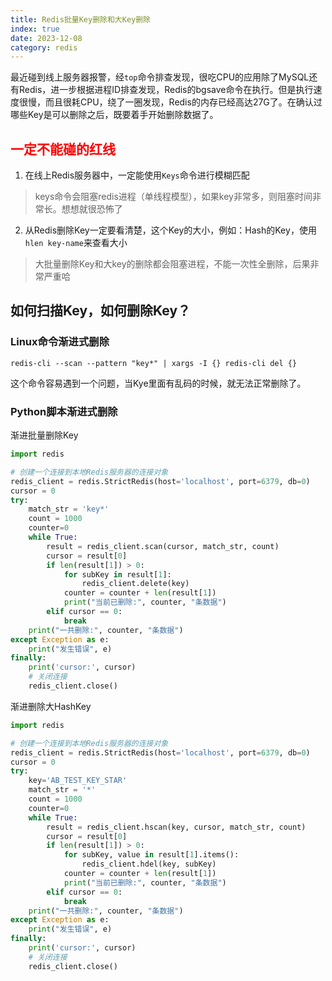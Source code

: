 ```yaml
---
title: Redis批量Key删除和大Key删除
index: true
date: 2023-12-08
category: redis
---
```


最近碰到线上服务器报警，经`top`命令排查发现，很吃CPU的应用除了MySQL还有Redis，进一步根据进程ID排查发现，Redis的bgsave命令在执行。但是执行速度很慢，而且很耗CPU，绕了一圈发现，Redis的内存已经高达27G了。在确认过哪些Key是可以删除之后，既要着手开始删除数据了。

## <span style="color: red">一定不能碰的红线</span>
1. 在线上Redis服务器中，一定能使用`Keys`命令进行模糊匹配
> keys命令会阻塞redis进程（单线程模型），如果key非常多，则阻塞时间非常长。想想就很恐怖了

2. 从Redis删除Key一定要看清楚，这个Key的大小，例如：Hash的Key，使用`hlen key-name`来查看大小
> 大批量删除Key和大key的删除都会阻塞进程，不能一次性全删除，后果非常严重哈

## 如何扫描Key，如何删除Key？
### Linux命令渐进式删除
```shell
redis-cli --scan --pattern "key*" | xargs -I {} redis-cli del {}
```
这个命令容易遇到一个问题，当Kye里面有乱码的时候，就无法正常删除了。

### Python脚本渐进式删除
渐进批量删除Key
```python
import redis

# 创建一个连接到本地Redis服务器的连接对象
redis_client = redis.StrictRedis(host='localhost', port=6379, db=0)
cursor = 0
try:
    match_str = 'key*'
    count = 1000
    counter=0
    while True:
        result = redis_client.scan(cursor, match_str, count)
        cursor = result[0]
        if len(result[1]) > 0:
            for subKey in result[1]:
                redis_client.delete(key)
            counter = counter + len(result[1])
            print("当前已删除:", counter, "条数据")
        elif cursor == 0:
            break
    print("一共删除:", counter, "条数据")
except Exception as e:
    print("发生错误", e)
finally:
    print('cursor:', cursor)
    # 关闭连接
    redis_client.close()
```


渐进删除大HashKey
```python
import redis

# 创建一个连接到本地Redis服务器的连接对象
redis_client = redis.StrictRedis(host='localhost', port=6379, db=0)
cursor = 0
try:
    key='AB_TEST_KEY_STAR'
    match_str = '*'
    count = 1000
    counter=0
    while True:
        result = redis_client.hscan(key, cursor, match_str, count)
        cursor = result[0]
        if len(result[1]) > 0:
            for subKey, value in result[1].items():
                redis_client.hdel(key, subKey)
            counter = counter + len(result[1])
            print("当前已删除:", counter, "条数据")
        elif cursor == 0:
            break
    print("一共删除:", counter, "条数据")
except Exception as e:
    print("发生错误", e)
finally:
    print('cursor:', cursor)
    # 关闭连接
    redis_client.close()
```